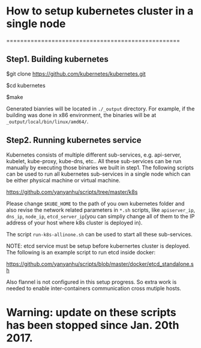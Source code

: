 # How to setup kubernetes cluster in a single node
==================================================

Step1. Building kubernetes
--------------------------

$git clone https://github.com/kubernetes/kubernetes.git

$cd kubernetes

$make

Generated bianries will be located in `./_output` directory. For example,
if the building was done in x86 environment, the binaries will be at
`_output/local/bin/linux/amd64/`.


Step2. Running kubernetes service
---------------------------------

Kubernetes consists of multiple different sub-services, e.g. api-server,
kubelet, kube-proxy, kube-dns, etc.. All these sub-services can be run
manually by executing those binaries we built in step1. The following
scripts can be used to run all kubernetes sub-services in a single node
which can be either physical machine or virtual machine.

https://github.com/yanyanhu/scripts/tree/master/k8s

Please change `$KUBE_HOME` to the path of you own kubernetes folder and also
revise the network related parameters in `*.sh` scripts, like `apiserver_ip`,
`dns_ip`, `node_ip`, `etcd_server_ip`(you can simpliy change all of them
to the IP address of your host where k8s cluster is deployed in).

The script `run-k8s-allinone.sh` can be used to start all these sub-services.

NOTE: etcd service must be setup before kubernertes cluster is deployed. The
following is an example script to run etcd inside docker:

https://github.com/yanyanhu/scripts/blob/master/docker/etcd_standalone.sh

Also flannel is not configured in this setup progress. So extra work is needed
to enable inter-containers communication cross mutiple hosts.

# Warning: update on these scripts has been stopped since Jan. 20th 2017.
